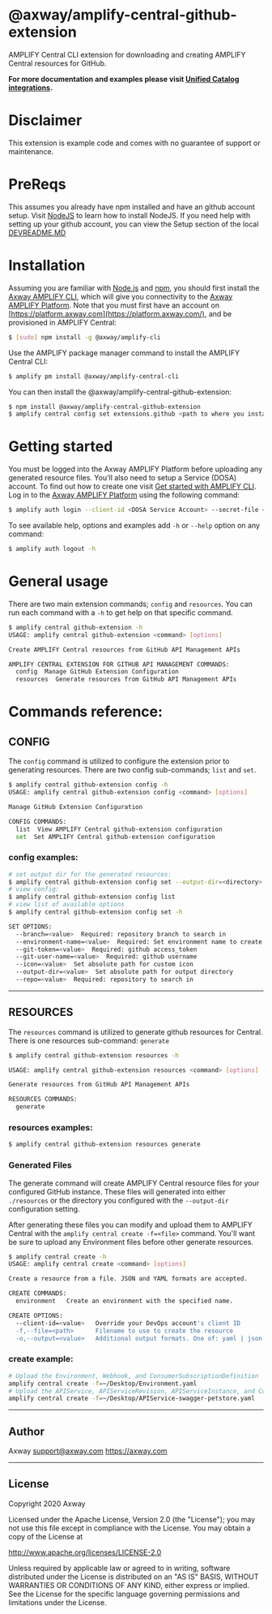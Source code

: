 # @axway/amplify-central-github-extension

AMPLIFY Central CLI extension for downloading and creating AMPLIFY Central resources for GitHub.

**For more documentation and examples please visit [Unified Catalog integrations](https://github.com/Axway/unified-catalog-integrations).**

# Disclaimer

This extension is example code and comes with no guarantee of support or maintenance.

# PreReqs

This assumes you already have npm installed and have an github account setup. Visit [NodeJS](https://nodejs.org/) to learn how to install NodeJS. If you need help with setting up your github account, you can view the Setup section of the local [DEVREADME.MD](DEVREADME.md)

# Installation

Assuming you are familiar with [Node.js](https://nodejs.org) and [npm](https://npmjs.com), you should first install the [Axway AMPLIFY CLI](https://www.npmjs.com/package/@axway/amplify-cli), which will give you connectivity to the [Axway AMPLIFY Platform](https://www.axway.com/en/products/amplify). Note that you must first have an account on [https://platform.axway.com](https://platform.axway.com/), and be provisioned in AMPLIFY Central:

```bash
$ [sudo] npm install -g @axway/amplify-cli
```

Use the AMPLIFY package manager command to install the AMPLIFY Central CLI:

```bash
$ amplify pm install @axway/amplify-central-cli
```

You can then install the @axway/amplify-central-github-extension:

```bash
$ npm install @axway/amplify-central-github-extension
$ amplify central config set extensions.github <path to where you installed module>
```

# Getting started

You must be logged into the Axway AMPLIFY Platform before uploading any generated resource files. You'll also need to setup a Service (DOSA) account. To find out how to create one visit [Get started with AMPLIFY CLI](https://docs.axway.com/bundle/axway-open-docs/page/docs/central/cli_getstarted/index.html). Log in to the [Axway AMPLIFY Platform](https://www.axway.com/en/products/amplify) using the following command:

```bash
$ amplify auth login --client-id <DOSA Service Account> --secret-file <Private Key>
```

To see available help, options and examples add `-h` or `--help` option on any command:

```bash
$ amplify auth logout -h
```

# General usage

There are two main extension commands; `config` and `resources`. You can run each command with a `-h` to get help on that specific command.

```bash
$ amplify central github-extension -h
USAGE: amplify central github-extension <command> [options]

Create AMPLIFY Central resources from GitHub API Management APIs

AMPLIFY CENTRAL EXTENSION FOR GITHUB API MANAGEMENT COMMANDS:
  config  Manage GitHub Extension Configuration
  resources  Generate resources from GitHub API Management APIs
```

# Commands reference:

## CONFIG

The `config` command is utilized to configure the extension prior to generating resources. There are two config sub-commands; `list` and `set`.

```bash
$ amplify central github-extension config -h
USAGE: amplify central github-extension config <command> [options]

Manage GitHub Extension Configuration

CONFIG COMMANDS:
  list  View AMPLIFY Central github-extension configuration
  set  Set AMPLIFY Central github-extension configuration
```

### config examples:

```bash
# set output dir for the generated resources:
$ amplify central github-extension config set --output-dir=<directory>
# view config:
$ amplify central github-extension config list
# view list of available options
$ amplify central github-extension config set -h

SET OPTIONS:
  --branch=<value>  Required: repository branch to search in
  --environment-name=<value>  Required: Set environment name to create
  --git-token=<value>  Required: github access_token
  --git-user-name=<value>  Required: github username
  --icon=<value>  Set absolute path for custom icon
  --output-dir=<value>  Set absolute path for output directory
  --repo=<value>  Required: repository to search in
```

---

## RESOURCES

The `resources` command is utilized to generate github resources for Central. There is one resources sub-command: `generate`

```bash
$ amplify central github-extension resources -h

USAGE: amplify central github-extension resources <command> [options]

Generate resources from GitHub API Management APIs

RESOURCES COMMANDS:
  generate
```

### resources examples:

```bash
$ amplify central github-extension resources generate
```

### Generated Files

The generate command will create AMPLIFY Central resource files for your configured GitHub instance. These files will generated into either `./resources` or the directory you configured with the `--output-dir` configuration setting.

After generating these files you can modify and upload them to AMPLIFY Central with the `amplify central create -f=<file>` command. You'll want be sure to upload any Environment files before other generate resources.

```bash
$ amplify central create -h
USAGE: amplify central create <command> [options]

Create a resource from a file. JSON and YAML formats are accepted.

CREATE COMMANDS:
  environment   Create an environment with the specified name.

CREATE OPTIONS:
  --client-id=<value>   Override your DevOps account's client ID
  -f,--file=<path>      Filename to use to create the resource
  -o,--output=<value>   Additional output formats. One of: yaml | json
```

### create example:

```bash
# Upload the Environment, Webhook, and ConsumerSubscriptionDefinition
amplify central create -f=~/Desktop/Environment.yaml
# Upload the APIService, APIServiceRevision, APIServiceInstance, and ConsumerInstance
amplify central create -f=~/Desktop/APIService-swagger-petstore.yaml
```

---

## Author

Axway <support@axway.com> https://axway.com

---

## License

Copyright 2020 Axway

Licensed under the Apache License, Version 2.0 (the "License");
you may not use this file except in compliance with the License.
You may obtain a copy of the License at

http://www.apache.org/licenses/LICENSE-2.0

Unless required by applicable law or agreed to in writing, software
distributed under the License is distributed on an "AS IS" BASIS,
WITHOUT WARRANTIES OR CONDITIONS OF ANY KIND, either express or implied.
See the License for the specific language governing permissions and
limitations under the License.
